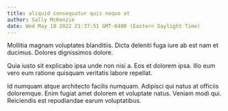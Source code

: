 ```yaml
---
title: aliquid consequatur quis neque at
author: Sally McKenzie
date: Wed May 18 2022 21:37:51 GMT-0400 (Eastern Daylight Time)
---
```

Mollitia magnam voluptates blanditiis. Dicta deleniti fuga iure ab est nam et ducimus. Dolores dignissimos dolore.

 Quia iusto sit explicabo ipsa unde non nisi a. Eos et dolorem ipsa. Illo eum vero eum ratione quisquam veritatis labore repellat.

 Id numquam atque architecto facilis numquam. Adipisci qui natus at officiis doloremque. Enim fugiat amet dolorem et voluptate natus. Veniam modi qui. Reiciendis est repudiandae earum voluptatibus.